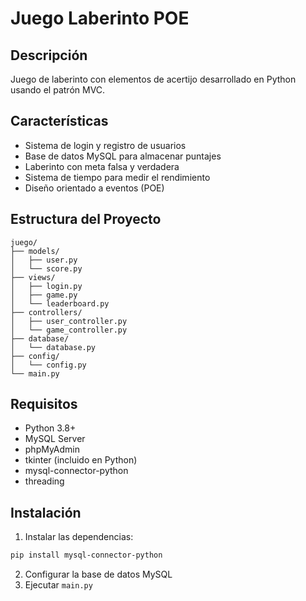 # Juego Laberinto POE

## Descripción
Juego de laberinto con elementos de acertijo desarrollado en Python usando el patrón MVC.

## Características
- Sistema de login y registro de usuarios
- Base de datos MySQL para almacenar puntajes
- Laberinto con meta falsa y verdadera
- Sistema de tiempo para medir el rendimiento
- Diseño orientado a eventos (POE)

## Estructura del Proyecto
```
juego/
├── models/
│   ├── user.py
│   └── score.py
├── views/
│   ├── login.py
│   ├── game.py
│   └── leaderboard.py
├── controllers/
│   ├── user_controller.py
│   └── game_controller.py
├── database/
│   └── database.py
├── config/
│   └── config.py
└── main.py
```

## Requisitos
- Python 3.8+
- MySQL Server
- phpMyAdmin
- tkinter (incluido en Python)
- mysql-connector-python
- threading

## Instalación
1. Instalar las dependencias:
```bash
pip install mysql-connector-python
```

2. Configurar la base de datos MySQL
3. Ejecutar `main.py`
